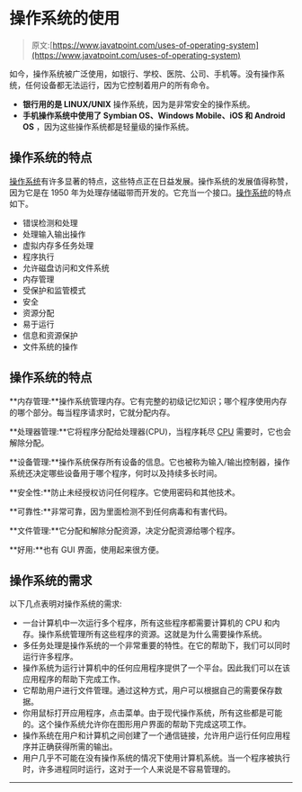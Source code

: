 # 操作系统的使用

> 原文:[https://www.javatpoint.com/uses-of-operating-system](https://www.javatpoint.com/uses-of-operating-system)

如今，操作系统被广泛使用，如银行、学校、医院、公司、手机等。没有操作系统，任何设备都无法运行，因为它控制着用户的所有命令。

*   **银行用的是 LINUX/UNIX** 操作系统，因为是非常安全的操作系统。
*   **手机操作系统中使用了 Symbian OS、Windows Mobile、iOS 和 Android OS** ，因为这些操作系统都是轻量级的操作系统。

## 操作系统的特点

[操作系统](https://www.javatpoint.com/operating-system)有许多显著的特点，这些特点正在日益发展。操作系统的发展值得称赞，因为它是在 1950 年为处理存储磁带而开发的。它充当一个接口。[操作系统](https://www.javatpoint.com/os-tutorial)的特点如下。

*   错误检测和处理
*   处理输入输出操作
*   虚拟内存多任务处理
*   程序执行
*   允许磁盘访问和文件系统
*   内存管理
*   受保护和监管模式
*   安全
*   资源分配
*   易于运行
*   信息和资源保护
*   文件系统的操作

## 操作系统的特点

**内存管理:**操作系统管理内存。它有完整的初级记忆知识；哪个程序使用内存的哪个部分。每当程序请求时，它就分配内存。

**处理器管理:**它将程序分配给处理器(CPU)，当程序耗尽 [CPU](https://www.javatpoint.com/central-processing-unit) 需要时，它也会解除分配。

**设备管理:**操作系统保存所有设备的信息。它也被称为输入/输出控制器，操作系统还决定哪些设备用于哪个程序，何时以及持续多长时间。

**安全性:**防止未经授权访问任何程序。它使用密码和其他技术。

**可靠性:**非常可靠，因为里面检测不到任何病毒和有害代码。

**文件管理:**它分配和解除分配资源，决定分配资源给哪个程序。

**好用:**也有 GUI 界面，使用起来很方便。

## 操作系统的需求

以下几点表明对操作系统的需求:

*   一台计算机中一次运行多个程序，所有这些程序都需要计算机的 CPU 和内存。操作系统管理所有这些程序的资源。这就是为什么需要操作系统。
*   多任务处理是操作系统的一个非常重要的特性。在它的帮助下，我们可以同时运行许多程序。
*   操作系统为运行计算机中的任何应用程序提供了一个平台。因此我们可以在该应用程序的帮助下完成工作。
*   它帮助用户进行文件管理。通过这种方式，用户可以根据自己的需要保存数据。
*   你用鼠标打开应用程序，点击菜单。由于现代操作系统，所有这些都是可能的。这个操作系统允许你在图形用户界面的帮助下完成这项工作。
*   操作系统在用户和计算机之间创建了一个通信链接，允许用户运行任何应用程序并正确获得所需的输出。
*   用户几乎不可能在没有操作系统的情况下使用计算机系统。当一个程序被执行时，许多进程同时运行，这对于一个人来说是不容易管理的。

* * *